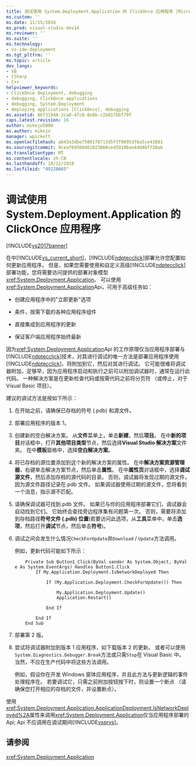 ```yaml
---
title: 调试使用 System.Deployment.Application 的 ClickOnce 应用程序 |Microsoft Docs
ms.custom: ''
ms.date: 11/15/2016
ms.prod: visual-studio-dev14
ms.reviewer: ''
ms.suite: ''
ms.technology:
- vs-ide-deployment
ms.tgt_pltfrm: ''
ms.topic: article
dev_langs:
- VB
- CSharp
- C++
helpviewer_keywords:
- ClickOnce deployment, debugging
- debugging, ClickOnce applications
- debugging, System.Deployment
- deploying applications [ClickOnce], debugging
ms.assetid: 86f31948-2ca8-47c0-8e8b-c2b817bbf79f
caps.latest.revision: 16
author: mikejo5000
ms.author: mikejo
manager: wpickett
ms.openlocfilehash: ab43a3dbe75001f8713d5fff98953f6a5ce43881
ms.sourcegitcommit: 9ceaf69568d61023868ced59108ae4dd46f720ab
ms.translationtype: MT
ms.contentlocale: zh-CN
ms.lasthandoff: 10/12/2018
ms.locfileid: "49228665"
---
```

# <a name="debugging-clickonce-applications-that-use-systemdeploymentapplication"></a>调试使用 System.Deployment.Application 的 ClickOnce 应用程序
[!INCLUDE[vs2017banner](../includes/vs2017banner.md)]

在中[!INCLUDE[vs_current_short](../includes/vs-current-short-md.md)]，[!INCLUDE[ndptecclick](../includes/ndptecclick-md.md)]部署允许您配置如何更新应用程序。 但是，如果您需要使用和自定义高级[!INCLUDE[ndptecclick](../includes/ndptecclick-md.md)]部署功能，您将需要访问提供的部署对象模型<xref:System.Deployment.Application>。 可以使用<xref:System.Deployment.Application>Api，可用于高级任务如：  
  
-   创建应用程序中的"立即更新"选项  
  
-   条件，按需下载的各种应用程序组件  
  
-   直接集成到应用程序的更新  
  
-   保证客户端应用程序始终最新  
  
 因为<xref:System.Deployment.Application>Api 的工作原理仅当应用程序部署与[!INCLUDE[ndptecclick](../includes/ndptecclick-md.md)]技术，对其进行调试的唯一方法是部署应用程序使用[!INCLUDE[ndptecclick](../includes/ndptecclick-md.md)]，将附加到它，然后对其进行调试。 它可能很难将调试器附加，足够早，因为应用程序启动和执行之前可以附加调试器时，通常在运行此代码。 一种解决方案是在更新检查代码或按需代码之前将分页符 （或停止，对于 Visual Basic 项目）。  
  
 建议的调试方法是按如下所示：  
  
1.  在开始之前，请确保已存档的符号 (.pdb) 和源文件。  
  
2.  部署应用程序的版本 1。  
  
3.  创建新的空白解决方案。 从**文件**菜单上，单击**新建**，然后**项目**。 在中**新的项目**对话框中，打开**其他项目类型**节点，然后选择**Visual Studio 解决方案**文件夹。 在中**模板**窗格中，选择**空白解决方案**。  
  
4.  将已存档的源位置添加到这个新的解决方案的属性。 在中**解决方案资源管理器**，右键单击解决方案节点，然后单击**属性**。 在中**属性页**对话框中，选择**调试源文件**，然后添加存档的源代码的目录。 否则，调试器将发现过期的源文件，因为源文件路径记录在.pdb 文件。 如果调试器使用过期的源文件，您将看到一个消息，指示源不匹配。  
  
5.  请确保调试器可找到.pdb 文件。 如果已与你的应用程序部署它们，调试器会自动找到它们。 它始终会查找旁边程序集有问题第一次。 否则，需要将添加到存档路径**符号文件 (.pdb) 位置**(若要访问此选项，从**工具**菜单中，单击**选项**，然后打开**调试**节点，然后单击**符号**)。  
  
6.  调试之间会发生什么情况`CheckForUpdate`并`Download` / `Update`方法调用。  
  
     例如，更新代码可能如下所示：  
  
    ```  
        Private Sub Button1_Click(ByVal sender As System.Object, ByVal e As System.EventArgs) Handles Button1.Click  
            If My.Application.Deployment.IsNetworkDeployed Then  
  
                If (My.Application.Deployment.CheckForUpdate()) Then  
  
                    My.Application.Deployment.Update()  
                    Application.Restart()  
  
                End If  
  
            End If  
        End Sub  
    ```  
  
7.  部署第 2 版。  
  
8.  尝试将调试器附加到版本 1 应用程序，如下载版本 2 的更新。 或者可以使用`System.Diagnostics.Debugger.Break`方法或只需`Stop`在 Visual Basic 中。 当然，不应在生产代码中将这些方法调用。  
  
     例如，假设你在开发 Windows 窗体应用程序，并且此方法与更新逻辑的事件处理程序在。 若要调试它，只需之前附加按钮按下时，则设置一个断点 （请确保您打开相应的存档的文件，并设置断点）。  
  
 使用<xref:System.Deployment.Application.ApplicationDeployment.IsNetworkDeployed%2A>属性来调用<xref:System.Deployment.Application>仅当应用程序部署的 Api; Api 不应调用在调试期间[!INCLUDE[vsprvs](../includes/vsprvs-md.md)]。  
  
## <a name="see-also"></a>请参阅  
 <xref:System.Deployment.Application>



